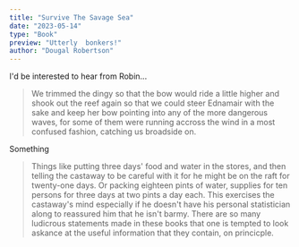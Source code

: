 ```yaml
---
title: "Survive The Savage Sea"
date: "2023-05-14"
type: "Book"
preview: "Utterly  bonkers!"
author: "Dougal Robertson"
---
```


I'd be interested to hear from Robin...

> We trimmed the dingy so that the bow would ride a little higher and shook out the reef again so that we could steer Ednamair with the sake and keep her bow pointing into any of the more dangerous waves, for some of them were running accross the wind in a most confused fashion, catching us broadside on.

<aside>Something</aside>

> Things like putting three days' food and water in the stores, and then telling the castaway to be careful with it for he might be on the raft for twenty-one days. Or packing eighteen pints of water, supplies for ten persons for three days at two pints a day each. This exercises the castaway's mind especially if he doesn't have his personal statistician along to reassured him that he isn't barmy. There are so many ludicrous statements made in these books that one is tempted to look askance at the useful information that they contain, on princicple.
